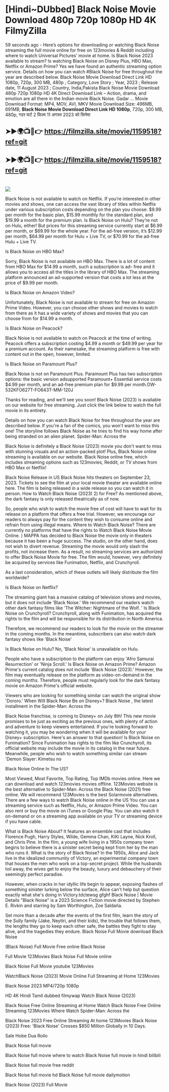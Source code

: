 # [Hindi~DUbbed] Black Noise Movie Download 480p 720p 1080p HD 4K FilmyZilla


59 seconds ago - Here’s options for downloading or watching Black Noise streaming the full movie online for free on 123movies & Reddit including where to watch Universal Pictures’ movie at home. Is Black Noise 2023 available to stream? Is watching Black Noise on Disney Plus, HBO Max, Netflix or Amazon Prime? Yes we have found an authentic streaming option service. Details on how you can watch #Black Noise for free throughout the year are described below. Black Noise Movie Download Direct Link HD 1080p, 720p, 300 MB, 480p ; Category, Love Story ; Year, 2023 ; Release date, 11 August 2023 ; Country, India,Pakista Black Noise Movie Download 480p 720p 1080p HD 4K Direct Download Link – Action, drama, and emotion are all there in the Indian movie Black Noise. Gadar ...
Movie Download Format: MP4, MOV, AVI, MKV
Movie Download Size: 496MB, 691MB, **Black Noise Movie Download Direct Link HD 1080p**, 720p, 300 MB, 480p, गदर पार्ट 2 फिल्म 11 अगस्त 2023 को सिनेमा

## ➤►🌍📺📱👉   https://filmzilla.site/movie/1159518?ref=git

## ➤►🌍📺📱👉   https://filmzilla.site/movie/1159518?ref=git

#

<img src="https://image.tmdb.org/t/p/w780//dbtGinhWWKgQLQ0hjZHMFWxBJcJ.jpg" />

Black Noise is not available to watch on Netflix. If you’re interested in other movies and shows, one can access the vast library of titles within Netflix under various subscription costs depending on the plan you choose: $9.99 per month for the basic plan, $15.99 monthly for the standard plan, and $19.99 a month for the premium plan. Is Black Noise on Hulu? They’re not on Hulu, either! But prices for this streaming service currently start at $6.99 per month, or $69.99 for the whole year. For the ad-free version, it’s $12.99 per month, $64.99 per month for Hulu + Live TV, or $70.99 for the ad-free Hulu + Live TV.

Is Black Noise on HBO Max?

Sorry, Black Noise is not available on HBO Max. There is a lot of content from HBO Max for $14.99 a month, such a subscription is ad- free and it allows you to access all the titles in the library of HBO Max. The streaming platform announced an ad-supported version that costs a lot less at the price of $9.99 per month.

Is Black Noise on Amazon Video?

Unfortunately, Black Noise is not available to stream for free on Amazon Prime Video. However, you can choose other shows and movies to watch from there as it has a wide variety of shows and movies that you can choose from for $14.99 a month.

Is Black Noise on Peacock?

Black Noise is not available to watch on Peacock at the time of writing. Peacock offers a subscription costing $4.99 a month or $49.99 per year for a premium account. As their namesake, the streaming platform is free with content out in the open, however, limited.

Is Black Noise on Paramount Plus?

Black Noise is not on Paramount Plus. Paramount Plus has two subscription options: the basic version adsupported Paramount+ Essential service costs $4.99 per month, and an ad-free premium plan for $9.99 per month.DW-532KFO627T-FO643T-MM-120J

Thanks for reading, and we'll see you soon! Black Noise (2023) is available on our website for free streaming. Just click the link below to watch the full movie in its entirety.

Details on how you can watch Black Noise for free throughout the year are described below. If you're a fan of the comics, you won't want to miss this one! The storyline follows Black Noise as he tries to find his way home after being stranded on an alien planet. Spider-Man: Across the

Black Noise is definitely a Black Noise (2023) movie you don't want to miss with stunning visuals and an action-packed plot! Plus, Black Noise online streaming is available on our website. Black Noise online free, which includes streaming options such as 123movies, Reddit, or TV shows from HBO Max or Netflix!

Black Noise Release in US Black Noise hits theaters on September 23, 2023. Tickets to see the film at your local movie theater are available online here. The film is being released in a wide release so you can watch it in person. How to Watch Black Noise (2023) 2) for Free? As mentioned above, the dark fantasy is only released theatrically as of now.

So, people who wish to watch the movie free of cost will have to wait for its release on a platform that offers a free trial. However, we encourage our readers to always pay for the content they wish to consume online and refrain from using illegal means. Where to Watch Black Noise? There are currently no platforms that have the rights to Watch Black Noise Movie Online. ) MAPPA has decided to Black Noise the movie only in theaters because it has been a huge success. The studio, on the other hand, does not wish to divert revenue. Streaming the movie would only slash the profits, not increase them. As a result, no streaming services are authorized to offer Black Noise Movie for free. The film would, however, very definitely be acquired by services like Funimation, Netflix, and Crunchyroll.

As a last consideration, which of these outlets will likely distribute the film worldwide?

Is Black Noise on Netflix?

The streaming giant has a massive catalog of television shows and movies, but it does not include 'Black Noise.' We recommend our readers watch other dark fantasy films like 'The Witcher: Nightmare of the Wolf. ' Is Black Noise on Crunchyroll? Crunchyroll, along with Funimation, has acquired the rights to the film and will be responsible for its distribution in North America.

Therefore, we recommend our readers to look for the movie on the streamer in the coming months. In the meantime, subscribers can also watch dark fantasy shows like 'Black Noise'

Is Black Noise on Hulu? No, 'Black Noise' is unavailable on Hulu.

People who have a subscription to the platform can enjoy 'Afro Samurai Resurrection' or 'Ninja Scroll.' Is Black Noise on Amazon Prime? Amazon Prime's current catalog does not include 'Black Noise (2023).' However, the film may eventually release on the platform as video-on-demand in the coming months. Therefore, people must regularly look for the dark fantasy movie on Amazon Prime's official website.

Viewers who are looking for something similar can watch the original show 'Dororo.' When Will Black Noise Be on Disney+? Black Noise , the latest installment in the Spider-Man: Across the

Black Noise franchise, is coming to Disney+ on July 8th! This new movie promises to be just as exciting as the previous ones, with plenty of action and adventure to keep viewers entertained. If you're looking forward to watching it, you may be wondering when it will be available for your Disney+ subscription. Here's an answer to that question! Is Black Noise on Funimation? Since Funimation has rights to the film like Crunchyroll, its official website may include the movie in its catalog in the near future. Meanwhile, people who wish to watch something similar can stream 'Demon Slayer: Kimetsu no

Black Noise Online In The US?

Most Viewed, Most Favorite, Top Rating, Top IMDb movies online. Here we can download and watch 123movies movies offline. 123Movies website is the best alternative to Spider-Man: Across the Black Noise (2021) free online. We will recommend 123Movies is the best Solarmovie alternatives. There are a few ways to watch Black Noise online in the US You can use a streaming service such as Netflix, Hulu, or Amazon Prime Video. You can also rent or buy the movie on iTunes or Google Play. You can also watch it on-demand or on a streaming app available on your TV or streaming device if you have cable.

What is Black Noise About? It features an ensemble cast that includes Florence Pugh, Harry Styles, Wilde, Gemma Chan, KiKi Layne, Nick Kroll, and Chris Pine. In the film, a young wife living in a 1950s company town begins to believe there is a sinister secret being kept from her by the man who runs it. What is the story of Black Noise? In the 1950s, Alice and Jack live in the idealized community of Victory, an experimental company town that houses the men who work on a top-secret project. While the husbands toil away, the wives get to enjoy the beauty, luxury and debauchery of their seemingly perfect paradise.

However, when cracks in her idyllic life begin to appear, exposing flashes of something sinister lurking below the surface, Alice can't help but question exactly what she's doing in Victory.tdctewsg gfghf Black Noise | Movie Details "Black Noise" is a 2023 Science Fiction movie directed by Stephen E. Rivkin and starring by Sam Worthington, Zoe Saldaña.

Set more than a decade after the events of the first film, learn the story of the Sully family (Jake, Neytiri, and their kids), the trouble that follows them, the lengths they go to keep each other safe, the battles they fight to stay alive, and the tragedies they endure. Black Noise Full Movie download Black Noise

(Black Noise) Full Movie Free online Black Noise

Full Movie 123Movies Black Noise Full Movie online

Black Noise Full Movie youtube 123Movies

WatchBlack Noise (2023) Movie Online Full Streaming at Home 123Movies

Black Noise 2023 MP4/720p 1080p

HD 4K Hindi Tamil dubbed filmywap Watch Black Noise (2023)

Black Noise Free Online Streaming at Home Watch Black Noise Free Online Streaming 123Movies Where Watch Spider-Man: Across the

Black Noise 2023 Free Online Streaming At home 123Movies Black Noise (2023) Free: 'Black Noise' Crosses $850 Million Globally in 10 Days.

Sale Hobe Dua Roilo

Black Noise full movie

Black Noise full movie where to watch Black Noise full movie in hindi bilibili

Black Noise full movie free reddit

Black Noise full movie hd Black Noise full movie dailymotion

Black Noise (2023) Full Movie